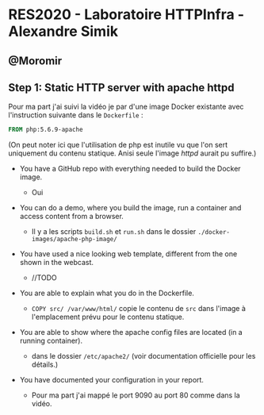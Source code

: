 # RES2020 - Laboratoire HTTPInfra - Alexandre Simik
@Moromir
---
## Step 1: Static HTTP server with apache httpd
Pour ma part j'ai suivi la vidéo je par d'une image Docker existante avec l'instruction suivante dans le `Dockerfile` :

```Dockerfile
FROM php:5.6.9-apache
```
(On peut noter ici que l'utilisation de php est inutile vu que l'on sert uniquement du contenu statique. Anisi seule l'image *httpd* aurait pu suffire.)

 - You have a GitHub repo with everything needed to build the Docker image.
   - Oui
 - You can do a demo, where you build the image, run a container and access content from a browser.
   - Il y a les scripts `build.sh` et `run.sh` dans le dossier `./docker-images/apache-php-image/`
 - You have used a nice looking web template, different from the one shown in the webcast.
   - //TODO
 - You are able to explain what you do in the Dockerfile.
   - `COPY src/ /var/www/html/` copie le contenu de `src` dans l'image à l'emplacement prévu pour le contenu statique.

 - You are able to show where the apache config files are located (in a running container).
   - dans le dossier `/etc/apache2/` (voir documentation officielle pour les détails.)
 - You have documented your configuration in your report.
   - Pour ma part j'ai mappé le port 9090 au port 80 comme dans la vidéo.
